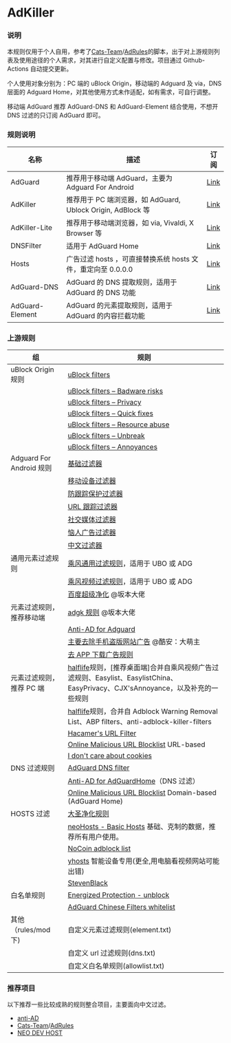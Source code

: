 # AdKiller

### 说明

本规则仅用于个人自用，参考了[Cats-Team](https://github.com/Cats-Team)/[AdRules](https://github.com/Cats-Team/AdRules)的脚本，出于对上游规则列表及使用途径的个人需求，对其进行自定义配置与修改。项目通过 Github-Actions 自动提交更新。

个人使用对象分别为：PC 端的 uBlock Origin，移动端的 Adguard 及 via，DNS 层面的 Adguard Home，对其他使用方式未作适配，如有需求，可自行调整。

移动端 AdGuard 推荐 AdGuard-DNS 和 AdGuard-Element 结合使用，不想开 DNS 过滤的只订阅 AdGuard 即可。

### 规则说明

| 名称            | 描述                                                         | 订阅                                                                                  |
| --------------- | ------------------------------------------------------------ | ------------------------------------------------------------------------------------- |
| AdGuard         | 推荐用于移动端 AdGuard，主要为 Adguard For Android           | [Link](https://raw.githubusercontent.com/PhoenixLjw/AdRules/main/adguard.txt)         |
| AdKiller        | 推荐用于 PC 端浏览器，如 AdGuard, Ublock Origin, AdBlock 等  | [Link](https://raw.githubusercontent.com/PhoenixLjw/AdRules/main/filter.txt)          |
| AdKiller-Lite   | 推荐用于移动端浏览器，如 via, Vivaldi, X Browser 等          | [Link](https://raw.githubusercontent.com/PhoenixLjw/AdRules/main/filter-lite.txt)     |
| DNSFilter       | 适用于 AdGuard Home                                          | [Link](https://raw.githubusercontent.com/PhoenixLjw/AdRules/main/dns.txt)             |
| Hosts           | 广告过滤 hosts ，可直接替换系统 hosts 文件，重定向至 0.0.0.0 | [Link](https://raw.githubusercontent.com/PhoenixLjw/AdRules/main/hosts)               |
| AdGuard-DNS     | AdGuard 的 DNS 提取规则，适用于 AdGuard 的 DNS 功能          | [Link](https://raw.githubusercontent.com/PhoenixLjw/AdRules/main/adguard-dns.txt)     |
| AdGuard-Element | AdGuard 的元素提取规则，适用于 AdGuard 的内容拦截功能        | [Link](https://raw.githubusercontent.com/PhoenixLjw/AdRules/main/adguard-element.txt) |

### 上游规则

| 组                       | 规则                                                                                                                                                                                                   |
| ------------------------ | ------------------------------------------------------------------------------------------------------------------------------------------------------------------------------------------------------ |
| uBlock Origin 规则       | [uBlock filters](https://raw.githubusercontent.com/uBlockOrigin/uAssets/master/filters/filters.txt)                                                                                                    |
|                          | [uBlock filters – Badware risks](https://raw.githubusercontent.com/uBlockOrigin/uAssets/master/filters/badware.txt)                                                                                    |
|                          | [uBlock filters – Privacy](https://raw.githubusercontent.com/uBlockOrigin/uAssets/master/filters/privacy.txt)                                                                                          |
|                          | [uBlock filters – Quick fixes](https://raw.githubusercontent.com/uBlockOrigin/uAssets/master/filters/quick-fixes.txt)                                                                                  |
|                          | [uBlock filters – Resource abuse](https://raw.githubusercontent.com/uBlockOrigin/uAssets/master/filters/resource-abuse.txt)                                                                            |
|                          | [uBlock filters – Unbreak](https://raw.githubusercontent.com/uBlockOrigin/uAssets/master/filters/unbreak.txt)                                                                                          |
|                          | [uBlock filters – Annoyances](https://raw.githubusercontent.com/uBlockOrigin/uAssets/master/filters/annoyances.txt)                                                                                    |
| Adguard For Android 规则 | [基础过滤器](https://filters.adtidy.org/android/filters/2_optimized.txt)                                                                                                                               |
|                          | [移动设备过滤器](https://filters.adtidy.org/android/filters/11_optimized.txt)                                                                                                                          |
|                          | [防跟踪保护过滤器](https://filters.adtidy.org/android/filters/3_optimized.txt)                                                                                                                         |
|                          | [URL 跟踪过滤器](https://filters.adtidy.org/android/filters/17_optimized.txt)                                                                                                                          |
|                          | [社交媒体过滤器](https://filters.adtidy.org/android/filters/4_optimized.txt)                                                                                                                           |
|                          | [恼人广告过滤器](https://filters.adtidy.org/android/filters/14_optimized.txt)                                                                                                                          |
|                          | [中文过滤器](https://filters.adtidy.org/android/filters/224_optimized.txt)                                                                                                                             |
| 通用元素过滤规则         | [乘风通用过滤规则](https://raw.githubusercontent.com/xinggsf/Adblock-Plus-Rule/master/rule.txt)，适用于 UBO 或 ADG                                                                                     |
|                          | [乘风视频过滤规则](https://raw.githubusercontent.com/xinggsf/Adblock-Plus-Rule/master/mv.txt)，适用于 UBO 或 ADG                                                                                       |
|                          | [百度超级净化](https://raw.githubusercontent.com/banbendalao/ADgk/master/kill-baidu-ad.txt) @坂本大佬                                                                                                  |
| 元素过滤规则，推荐移动端 | [adgk 规则](https://raw.githubusercontent.com/banbendalao/ADgk/master/ADgk.txt) @坂本大佬                                                                                                              |
|                          | [Anti-AD for Adguard](https://raw.githubusercontent.com/privacy-protection-tools/anti-AD/master/anti-ad-adguard.txt)                                                                                   |
|                          | [主要去除手机盗版网站广告](https://raw.githubusercontent.com/damengzhu/banad/main/jiekouAD.txt) @酷安：大萌主                                                                                          |
|                          | [去 APP 下载广告规则](https://raw.githubusercontent.com/Noyllopa/NoAppDownload/master/NoAppDownload.txt)                                                                                               |
| 元素过滤规则，推荐 PC 端 | [halflife](https://raw.githubusercontent.com/o0HalfLife0o/list/master/ad-pc.txt)规则，[推荐桌面端]合并自乘风视频广告过滤规则、Easylist、EasylistChina、EasyPrivacy、CJX'sAnnoyance，以及补充的一些规则 |
|                          | [halflife](https://raw.githubusercontent.com/o0HalfLife0o/list/master/ad-edentw.txt)规则，合并自 Adblock Warning Removal List、ABP filters、anti-adblock-killer-filters                                |
|                          | [Hacamer's URL Filter](https://raw.githubusercontent.com/Cats-Team/AdRule/main/url-filter.txt)                                                                                                         |
|                          | [Online Malicious URL Blocklist](https://curben.gitlab.io/malware-filter/urlhaus-filter-online.txt) URL-based                                                                                          |
|                          | [I don't care about cookies](https://www.i-dont-care-about-cookies.eu/abp/)                                                                                                                            |
| DNS 过滤规则             | [AdGuard DNS filter](https://adguardteam.github.io/AdGuardSDNSFilter/Filters/filter.txt)                                                                                                               |
|                          | [Anti-AD for AdGuardHome](https://raw.githubusercontent.com/privacy-protection-tools/anti-AD/master/anti-ad-easylist.txt)（DNS 过滤）                                                                  |
|                          | [Online Malicious URL Blocklist](https://curben.gitlab.io/malware-filter/urlhaus-filter-agh-online.txt) Domain-based (AdGuard Home)                                                                    |
| HOSTS 过滤               | [大圣净化规则](https://raw.githubusercontent.com/jdlingyu/ad-wars/master/hosts)                                                                                                                        |
|                          | [neoHosts - Basic Hosts](https://cdn.jsdelivr.net/gh/neoFelhz/neohosts@gh-pages/basic/hosts.txt) 基础、克制的数据，推荐所有用户使用。                                                                  |
|                          | [NoCoin adblock list](https://raw.githubusercontent.com/hoshsadiq/adblock-nocoin-list/master/hosts.txt)                                                                                                |
|                          | [yhosts](https://raw.githubusercontent.com/VeleSila/yhosts/master/hosts) 智能设备专用(更全,用电脑看视频网站可能出错)                                                                                   |
|                          | [StevenBlack](https://raw.githubusercontent.com/StevenBlack/hosts/master/hosts)                                                                                                                        |
| 白名单规则               | [Energized Protection - unblock](https://raw.githubusercontent.com/EnergizedProtection/unblock/master/basic/formats/filter)                                                                            |
|                          | [AdGuard Chinese Filters whitelist](https://raw.githubusercontent.com/AdguardTeam/AdguardFilters/master/ChineseFilter/sections/whitelist.txt)                                                          |
| 其他（rules/mod 下)      | 自定义元素过滤规则(element.txt)                                                                                                                                                                        |
|                          | 自定义 url 过滤规则(dns.txt)                                                                                                                                                                           |
|                          | 自定义白名单规则(allowlist.txt)                                                                                                                                                                        |

### 推荐项目

以下推荐一些比较成熟的规则整合项目，主要面向中文过滤。

- [anti-AD](https://anti-ad.net/)
- [Cats-Team](https://github.com/Cats-Team)/[AdRules](https://github.com/Cats-Team/AdRules)
- [NEO DEV HOST](https://github.com/neodevpro/neodevhost)
